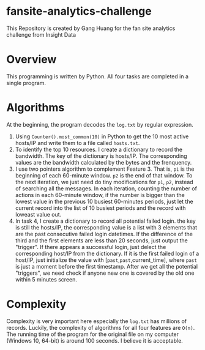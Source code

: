 # fansite-analytics-challenge
This Repository is created by Gang Huang for the fan site analytics challenge from Insight Data

# Overview
This programming is written by Python. All four tasks are completed in a single program.

# Algorithms
At the beginning, the program decodes the `log.txt` by regular expression.
1. Using `Counter().most_common(10)` in Python to get the 10 most active hosts/IP and write them to a file called `hosts.txt`.
2. To identify the top 10 resources. I create a dictionary to record the bandwidth. The key of the dictionary is hosts/IP. The corresponding values are the bandwidth calculated by the bytes and the frenquency.
3. I use two pointers algorithm to complement Feature 3. That is, `p1` is the beginning of each 60-minute window. `p2` is the end of that window. To the next iteration, we just need do tiny modifications for `p1`, `p2`, instead of searching all the messages. In each iteration, counting the number of actions in each 60-minute window, if the number is bigger than the lowest value in the previous 10 busiest 60-minutes periods, just let the current record into the list of 10 busiest periods and the record with loweast value out.
4. In task 4, I create a dictionary to record all potential failed login. the key is still the hosts/IP, the corresponding value is a list with 3 elements that are the past consecutive failed login datetimes. If the difference of the third and the first elements are less than 20 seconds, just output the "trigger". If there appears a successful login, just delect the corresponding host/IP from the dictionary. If it is the first failed login of a host/IP, just initialize the value with [`past`,`past`,current_time], where `past` is just a moment before the first timestamp. After we get all the potential "triggers", we need check if anyone new one is covered by the old one within 5 minutes screen.

# Complexity
Complexity is very important here especially the `log.txt` has millions of records. Luckily, the complexity of algorithms for all four features are `O(n)`. The running time of the program for the original file on my computer (Windows 10, 64-bit) is around 100 seconds. I believe it is acceptable.
